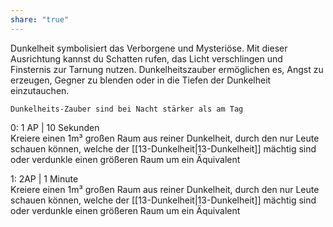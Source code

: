 ```yaml
---
share: "true"
---
```

Dunkelheit symbolisiert das Verborgene und Mysteriöse. Mit dieser Ausrichtung kannst du Schatten rufen, das Licht verschlingen und Finsternis zur Tarnung nutzen. Dunkelheitszauber ermöglichen es, Angst zu erzeugen, Gegner zu blenden oder in die Tiefen der Dunkelheit einzutauchen.  
  
	Dunkelheits-Zauber sind bei Nacht stärker als am Tag  
  
0: 1 AP | 10 Sekunden  
Kreiere einen 1m³ großen Raum aus reiner Dunkelheit, durch den nur Leute schauen können, welche der [[13-Dunkelheit|13-Dunkelheit]] mächtig sind oder verdunkle einen größeren Raum um ein Äquivalent  
  
1: 2AP | 1 Minute  
Kreiere einen 1m³ großen Raum aus reiner Dunkelheit, durch den nur Leute schauen können, welche der [[13-Dunkelheit|13-Dunkelheit]] mächtig sind oder verdunkle einen größeren Raum um ein Äquivalent